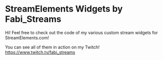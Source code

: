 # StreamElements Widgets by Fabi_Streams

Hi! Feel free to check out the code of my various custom stream widgets for StreamElements.com!

You can see all of them in action on my Twitch! https://www.twitch.tv/fabi_streams
